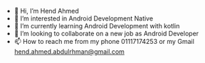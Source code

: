 - 👋 Hi, I’m Hend Ahmed 
- 👀 I’m interested in Android Development Native 
- 🌱 I’m currently learning Android Development with kotlin 
- 💞️ I’m looking to collaborate on a new job as Android Developer 
- 📫 How to reach me from my phone 01117174253 or my Gmail 
hend.ahmed.abdulrhman@gmail.com 

<!---
Hend123/Hend123 is a ✨ special ✨ repository because its `README.md` (this file) appears on your GitHub profile.
You can click the Preview link to take a look at your changes.
--->
